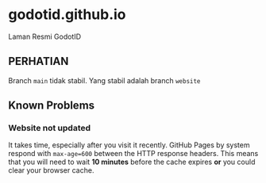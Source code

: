 # godotid.github.io
Laman Resmi GodotID

## PERHATIAN
Branch `main` tidak stabil. Yang stabil adalah branch `website`

## Known Problems
### Website not updated
It takes time, especially after you visit it recently. GitHub Pages by system respond with `max-age=600` between the HTTP response headers. This means that you will need to wait **10 minutes** before the cache expires **or** you could clear your browser cache.
